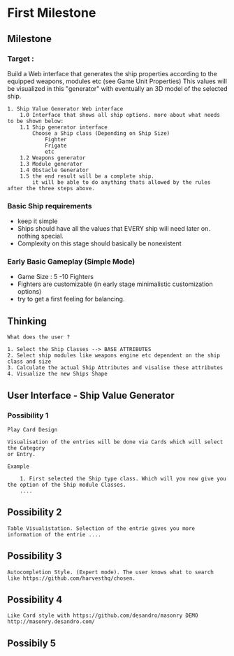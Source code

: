 # First Milestone

## Milestone

### Target : 
Build a Web interface that generates the ship properties according to the equipped weapons, modules etc (see Game Unit Properties)
This values will be visualized in this "generator" with eventually an 3D model of the selected ship.         

    1. Ship Value Generator Web interface
        1.0 Interface that shows all ship options. more about what needs to be shown below:
        1.1 Ship generator interface
            Choose a Ship class (Depending on Ship Size)
                Fighter 
                Frigate
                etc
        1.2 Weapons generator
        1.3 Module generator
        1.4 Obstacle Generator
        1.5 the end result will be a complete ship.
            it will be able to do anything thats allowed by the rules after the three steps above. 


### Basic Ship requirements 
- keep it simple 
- Ships should have all the values that EVERY ship will need later on. nothing special.
- Complexity on this stage should basically be nonexistent


### Early Basic Gameplay (Simple Mode)
- Game Size : 5 -10 Fighters 
- Fighters are customizable (in early stage minimalistic customization options)  
- try to get a first feeling for balancing.
   

## Thinking

    What does the user ? 
    
    1. Select the Ship Classes --> BASE ATTRIBUTES
    2. Select ship modules like weapons engine etc dependent on the ship class and size
    3. Calculate the actual Ship Attributes and visalise these attributes 
    4. Visualize the new Ships Shape


## User Interface - Ship Value Generator
     
### Possibility 1 
     
    Play Card Design

    Visualisation of the entries will be done via Cards which will select the Category
    or Entry.
    
    Example
    
        1. First selected the Ship type class. Which will you now give you the option of the Ship module Classes.
        ....
      
      
## Possibility 2

    Table Visualistation. Selection of the entrie gives you more information of the entrie .... 
    
## Possibility 3

    Autocompletion Style. (Expert mode). The user knows what to search like https://github.com/harvesthq/chosen.
    
## Possibility 4

    Like Card style with https://github.com/desandro/masonry DEMO http://masonry.desandro.com/
    
## Possibily 5  
    

